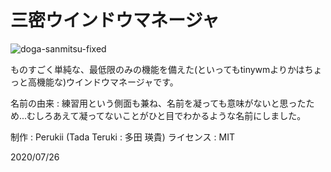 
# 三密ウインドウマネージャ

![doga-sanmitsu-fixed](https://user-images.githubusercontent.com/57752033/89911619-9da92080-dc2c-11ea-908a-eb9d2d7dd6df.gif)


ものすごく単純な、最低限のみの機能を備えた(といってもtinywmよりかはちょっと高機能な)ウインドウマネージャです。

名前の由来 : 練習用という側面も兼ね、名前を凝っても意味がないと思ったため...むしろあえて凝ってないことがひと目でわかるような名前にしました。

制作 : Perukii (Tada Teruki : 多田 瑛貴)
ライセンス : MIT

2020/07/26
